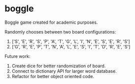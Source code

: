 boggle
======

Boggle game created for academic purposes.

Randomly chooses between two board configurations:
1. ['S', 'E', 'R', 'S', 'P', 'A', 'T', 'G', 'L', 'I', 'N', 'E', 'S', 'E', 'R', 'S']
2. ['G', 'R', 'E', 'P', 'T', 'N', 'A', 'L', 'E', 'S', 'I', 'T', 'D', 'R', 'E', 'S']

Future work:
1. Create dice for better randomization of board.
2. Connect to dictionary API for larger word database.
3. Refactor for better object oriented code.
